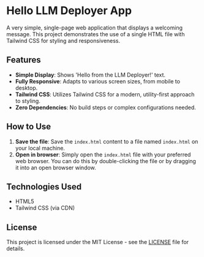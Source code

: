 # Hello LLM Deployer App

A very simple, single-page web application that displays a welcoming message. This project demonstrates the use of a single HTML file with Tailwind CSS for styling and responsiveness.

## Features

*   **Simple Display**: Shows 'Hello from the LLM Deployer!' text.
*   **Fully Responsive**: Adapts to various screen sizes, from mobile to desktop.
*   **Tailwind CSS**: Utilizes Tailwind CSS for a modern, utility-first approach to styling.
*   **Zero Dependencies**: No build steps or complex configurations needed.

## How to Use

1.  **Save the file**: Save the `index.html` content to a file named `index.html` on your local machine.
2.  **Open in browser**: Simply open the `index.html` file with your preferred web browser. You can do this by double-clicking the file or by dragging it into an open browser window.

## Technologies Used

*   HTML5
*   Tailwind CSS (via CDN)

## License

This project is licensed under the MIT License - see the [LICENSE](LICENSE) file for details.
